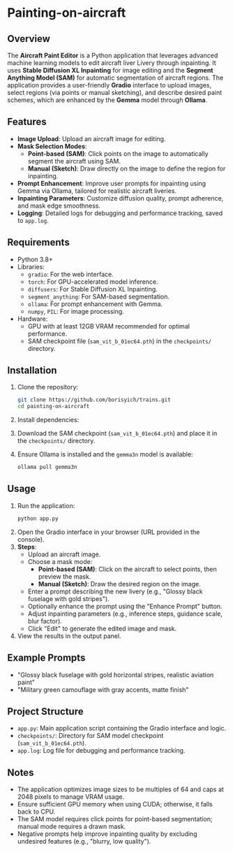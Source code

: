 # Painting-on-aircraft

## Overview
The **Aircraft Paint Editor** is a Python application that leverages advanced machine learning models to edit aircraft liver Livery through inpainting. It uses **Stable Diffusion XL Inpainting** for image editing and the **Segment Anything Model (SAM)** for automatic segmentation of aircraft regions. The application provides a user-friendly **Gradio** interface to upload images, select regions (via points or manual sketching), and describe desired paint schemes, which are enhanced by the **Gemma** model through **Ollama**.

## Features
- **Image Upload**: Upload an aircraft image for editing.
- **Mask Selection Modes**:
  - **Point-based (SAM)**: Click points on the image to automatically segment the aircraft using SAM.
  - **Manual (Sketch)**: Draw directly on the image to define the region for inpainting.
- **Prompt Enhancement**: Improve user prompts for inpainting using Gemma via Ollama, tailored for realistic aircraft liveries.
- **Inpainting Parameters**: Customize diffusion quality, prompt adherence, and mask edge smoothness.
- **Logging**: Detailed logs for debugging and performance tracking, saved to `app.log`.

## Requirements
- Python 3.8+
- Libraries:
  - `gradio`: For the web interface.
  - `torch`: For GPU-accelerated model inference.
  - `diffusers`: For Stable Diffusion XL Inpainting.
  - `segment_anything`: For SAM-based segmentation.
  - `ollama`: For prompt enhancement with Gemma.
  - `numpy`, `PIL`: For image processing.
- Hardware:
  - GPU with at least 12GB VRAM recommended for optimal performance.
  - SAM checkpoint file (`sam_vit_b_01ec64.pth`) in the `checkpoints/` directory.

## Installation
1. Clone the repository:
   ```bash
   git clone https://github.com/borisyich/trains.git
   cd painting-on-aircraft
   ```
2. Install dependencies:

3. Download the SAM checkpoint (`sam_vit_b_01ec64.pth`) and place it in the `checkpoints/` directory.
4. Ensure Ollama is installed and the `gemma3n` model is available:
   ```bash
   ollama pull gemma3n
   ```

## Usage
1. Run the application:
   ```bash
   python app.py
   ```
2. Open the Gradio interface in your browser (URL provided in the console).
3. **Steps**:
   - Upload an aircraft image.
   - Choose a mask mode:
     - **Point-based (SAM)**: Click on the aircraft to select points, then preview the mask.
     - **Manual (Sketch)**: Draw the desired region on the image.
   - Enter a prompt describing the new livery (e.g., "Glossy black fuselage with gold stripes").
   - Optionally enhance the prompt using the "Enhance Prompt" button.
   - Adjust inpainting parameters (e.g., inference steps, guidance scale, blur factor).
   - Click "Edit" to generate the edited image and mask.
4. View the results in the output panel.

## Example Prompts
- "Glossy black fuselage with gold horizontal stripes, realistic aviation paint"
- "Military green camouflage with gray accents, matte finish"

## Project Structure
- `app.py`: Main application script containing the Gradio interface and logic.
- `checkpoints/`: Directory for SAM model checkpoint (`sam_vit_b_01ec64.pth`).
- `app.log`: Log file for debugging and performance tracking.

## Notes
- The application optimizes image sizes to be multiples of 64 and caps at 2048 pixels to manage VRAM usage.
- Ensure sufficient GPU memory when using CUDA; otherwise, it falls back to CPU.
- The SAM model requires click points for point-based segmentation; manual mode requires a drawn mask.
- Negative prompts help improve inpainting quality by excluding undesired features (e.g., "blurry, low quality").
